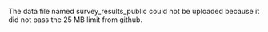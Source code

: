 The data file named survey_results_public could not be uploaded because it did not pass the 25 MB limit from github.
